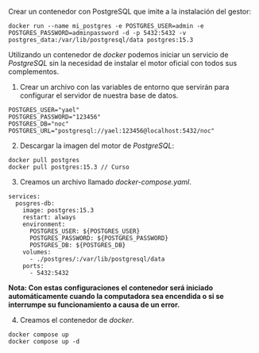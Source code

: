 Crear un contenedor con PostgreSQL que imite a la instalación del gestor:

```
docker run --name mi_postgres -e POSTGRES_USER=admin -e POSTGRES_PASSWORD=adminpassword -d -p 5432:5432 -v postgres_data:/var/lib/postgresql/data postgres:15.3
```

Utilizando un contenedor de *docker* podemos iniciar un servicio de *PostgreSQL* sin la necesidad de instalar el motor oficial con todos sus complementos.

1. Crear un archivo con las variables de entorno que servirán para configurar el servidor de nuestra base de datos.

```
POSTGRES_USER="yael"
POSTGRES_PASSWORD="123456"
POSTGRES_DB="noc"
POSTGRES_URL="postgresql://yael:123456@localhost:5432/noc"
```

2. Descargar la imagen del motor de *PostgreSQL*:

```
docker pull postgres
docker pull postgres:15.3 // Curso
```

3. Creamos un archivo llamado *docker-compose.yaml*.

```
services:
  posgres-db:
    image: postgres:15.3
    restart: always
    environment:
      POSTGRES_USER: ${POSTGRES_USER}
      POSTGRES_PASSWORD: ${POSTGRES_PASSWORD}
      POSTGRES_DB: ${POSTGRES_DB}
    volumes:
      - ./postgres/:/var/lib/postgresql/data
    ports:
      - 5432:5432
```

**Nota: Con estas configuraciones el contenedor será iniciado automáticamente cuando la computadora sea encendida o si se interrumpe su funcionamiento a causa de un error.**

4. Creamos el contenedor de *docker*.

```
docker compose up
docker compose up -d
```